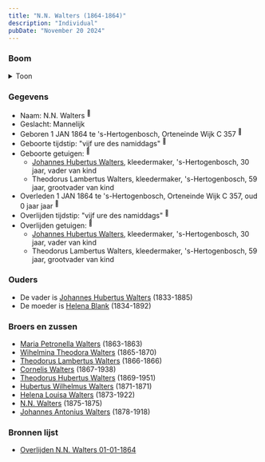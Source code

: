 ```yaml
---
title: "N.N. Walters (1864-1864)"
description: "Individual"
pubDate: "November 20 2024"
---
```


### Boom
<details><summary>Toon</summary>

![test](https://www.plantuml.com/plantuml/svg/dP9HQy903CVVxrC4z-2Jqjhfh8YeG-U4oHWROqzoRJDRUhsJonKHyRilQdM3WOoz7Kd--V-It92SjAuibA0yqsjfPG6HZFELDQLExeqo5foLcZY5seaqIn3YpCOAJsyircuB1HOHMZg5oA55uxPh53-wnaeImKu0mDZO1ErhciMvHg9-lv2P7WmW47iXwl1yj29nKjJc9fMQws1MieSh2TwbOWkgWIHuz3plBWIucGJJzdJC1hlF35MoXtulaj5s6Hdd5FO6uBTWzFO0VZS8e4wD6VSoAzIHeJZz8QAyL6efTRAChI6A35kpEeIdqGUBk-tVulqPTOOAjOInaZg_q7KzffkE9y4ak48N-6pmSg2x_GSTppOVBLWTjgxWzNiRJ99Chmv-rJoTrX5qog2jDjoeR9MwBIfbDWox5zLw6usgGbGJVGSg9GSEgT0NPxT5Sz7yTQhGXykv_t2oQghEltPoHSp_R8WwuN__1G00)
</details>

### Gegevens
- Naam: N.N. Walters <sup><a href="../s00117/" style="text-decoration:none" title="Overlijden N.N. Walters 01-01-1864">:link:</a></sup>
- Geslacht: Mannelijk
- Geboren 1 JAN 1864 te 's-Hertogenbosch, Orteneinde Wijk C 357 <sup><a href="../s00117/" style="text-decoration:none" title="Overlijden N.N. Walters 01-01-1864">:link:</a></sup>
- Geboorte tijdstip: "vijf ure des namiddags" <sup><a href="../s00117/" style="text-decoration:none" title="Overlijden N.N. Walters 01-01-1864">:link:</a></sup>
- Geboorte getuigen: <sup><a href="../s00117/" style="text-decoration:none" title="Overlijden N.N. Walters 01-01-1864">:link:</a></sup>
  - [Johannes Hubertus Walters](../i00079/), kleedermaker, \'s-Hertogenbosch, 30 jaar, vader van kind
  - Theodorus Lambertus Walters, kleedermaker, \'s-Hertogenbosch, 59 jaar, grootvader van kind
- Overleden 1 JAN 1864 te 's-Hertogenbosch, Orteneinde Wijk C 357, oud 0 jaar jaar <sup><a href="../s00117/" style="text-decoration:none" title="Overlijden N.N. Walters 01-01-1864">:link:</a></sup>
- Overlijden tijdstip: "vijf ure des namiddags" <sup><a href="../s00117/" style="text-decoration:none" title="Overlijden N.N. Walters 01-01-1864">:link:</a></sup>
- Overlijden getuigen: <sup><a href="../s00117/" style="text-decoration:none" title="Overlijden N.N. Walters 01-01-1864">:link:</a></sup>
  - [Johannes Hubertus Walters](../i00079/), kleedermaker, \'s-Hertogenbosch, 30 jaar, vader van kind
  - Theodorus Lambertus Walters, kleedermaker, \'s-Hertogenbosch, 59 jaar, grootvader van kind

### Ouders
- De vader is [Johannes Hubertus Walters](../i00079/) (1833-1885)
- De moeder is [Helena Blank](../i00080/) (1834-1892)

### Broers en zussen
- [Maria Petronella Walters](../i00090/) (1863-1863)
- [Wihelmina Theodora Walters](../i00092/) (1865-1870)
- [Theodorus Lambertus Walters](../i00093/) (1866-1866)
- [Cornelis Walters](../i00094/) (1867-1938)
- [Theodorus Hubertus Walters](../i00075/) (1869-1951)
- [Hubertus Wilhelmus Walters](../i00095/) (1871-1871)
- [Helena Louisa Walters](../i00096/) (1873-1922)
- [N.N. Walters](../i00097/) (1875-1875)
- [Johannes Antonius Walters](../i00098/) (1878-1918)

### Bronnen lijst
- [Overlijden N.N. Walters 01-01-1864](../s00117/)